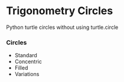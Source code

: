# Trigonometry Circles
Python turtle circles without using turtle.circle

### Circles
 - Standard
 - Concentric
 - Filled
 - Variations
